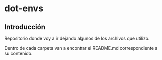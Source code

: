# dot-envs

## Introducción

Repositorio donde voy a ir dejando algunos de los archivos que utilizo.

Dentro de cada carpeta van a encontrar el README.md correspondiente a su contenido.

